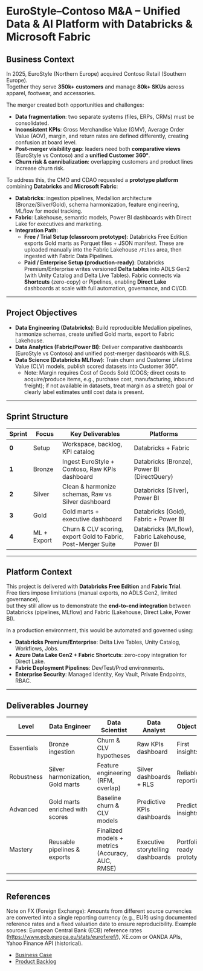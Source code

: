 # EuroStyle–Contoso M&A – Unified Data & AI Platform with Databricks & Microsoft Fabric

## Business Context

In 2025, EuroStyle (Northern Europe) acquired Contoso Retail (Southern Europe).  
Together they serve **350k+ customers** and manage **80k+ SKUs** across apparel, footwear, and accessories.  

The merger created both opportunities and challenges:  
- **Data fragmentation**: two separate systems (files, ERPs, CRMs) must be consolidated.  
- **Inconsistent KPIs**: Gross Merchandise Value (GMV), Average Order Value (AOV), margin, and return rates are defined differently, creating confusion at board level.  
- **Post-merger visibility gap**: leaders need both **comparative views** (EuroStyle vs Contoso) and a **unified Customer 360°**.  
- **Churn risk & cannibalization**: overlapping customers and product lines increase churn risk.  

To address this, the CMO and CDAO requested a **prototype platform** combining **Databricks** and **Microsoft Fabric**:

- **Databricks**: ingestion pipelines, Medallion architecture (Bronze/Silver/Gold), schema harmonization, feature engineering, MLflow for model tracking.  
- **Fabric**: Lakehouse, semantic models, Power BI dashboards with Direct Lake for executives and marketing.  
- **Integration Path**:  
  - **Free / Trial Setup (classroom prototype)**: Databricks Free Edition exports Gold marts as Parquet files + JSON manifest. These are uploaded manually into the Fabric Lakehouse `/Files` area, then ingested with Fabric Data Pipelines.  
  - **Paid / Enterprise Setup (production-ready)**: Databricks Premium/Enterprise writes versioned **Delta tables** into ADLS Gen2 (with Unity Catalog and Delta Live Tables). Fabric connects via **Shortcuts** (zero-copy) or Pipelines, enabling **Direct Lake** dashboards at scale with full automation, governance, and CI/CD.
 

---

## Project Objectives

- **Data Engineering (Databricks)**: Build reproducible Medallion pipelines, harmonize schemas, create unified Gold marts, export to Fabric Lakehouse.  
- **Data Analytics (Fabric/Power BI)**: Deliver comparative dashboards (EuroStyle vs Contoso) and unified post-merger dashboards with RLS.  
- **Data Science (Databricks MLflow)**: Train churn and Customer Lifetime Value (CLV) models, publish scored datasets into Customer 360°.  
  - Note: Margin requires Cost of Goods Sold (COGS; direct costs to acquire/produce items, e.g., purchase cost, manufacturing, inbound freight); if not available in datasets, treat margin as a stretch goal or clearly label estimates until cost data is present.

---

## Sprint Structure

| Sprint | Focus | Key Deliverables | Platforms |
|--------|-------|------------------|-----------|
| **0** | Setup | Workspace, backlog, KPI catalog | Databricks + Fabric |
| **1** | Bronze | Ingest EuroStyle + Contoso, Raw KPIs dashboard | Databricks (Bronze), Power BI (DirectQuery) |
| **2** | Silver | Clean & harmonize schemas, Raw vs Silver dashboard | Databricks (Silver), Power BI |
| **3** | Gold | Gold marts + executive dashboard | Databricks (Gold), Fabric + Power BI |
| **4** | ML + Export | Churn & CLV scoring, export Gold to Fabric, Post-Merger Suite | Databricks (MLflow), Fabric Lakehouse, Power BI |

---

## Platform Context

This project is delivered with **Databricks Free Edition** and **Fabric Trial**.  
Free tiers impose limitations (manual exports, no ADLS Gen2, limited governance),  
but they still allow us to demonstrate the **end-to-end integration** between Databricks (pipelines, MLflow) and Fabric (Lakehouse, Direct Lake, Power BI).  

In a production environment, this would be automated and governed using:  
- **Databricks Premium/Enterprise**: Delta Live Tables, Unity Catalog, Workflows, Jobs.  
- **Azure Data Lake Gen2 + Fabric Shortcuts**: zero-copy integration for Direct Lake.  
- **Fabric Deployment Pipelines**: Dev/Test/Prod environments.  
- **Enterprise Security**: Managed Identity, Key Vault, Private Endpoints, RBAC.  

---

## Deliverables Journey

| Level | Data Engineer | Data Scientist | Data Analyst | Objective |
|-------|---------------|----------------|--------------|-----------|
| Essentials | Bronze ingestion | Churn & CLV hypotheses | Raw KPIs dashboard | First insights |
| Robustness | Silver harmonization, Gold marts | Feature engineering (RFM, overlap) | Silver dashboards + RLS | Reliable reporting |
| Advanced | Gold marts enriched with scores | Baseline churn & CLV models | Predictive KPIs dashboards | Predictive insights |
| Mastery | Reusable pipelines & exports | Finalized models + metrics (Accuracy, AUC, RMSE) | Executive storytelling dashboards | Portfolio-ready prototype |


---

## References
Note on FX (Foreign Exchange): Amounts from different source currencies are converted into a single reporting currency (e.g., EUR) using documented reference rates and a fixed valuation date to ensure reproducibility. Example sources: European Central Bank (ECB) reference rates (https://www.ecb.europa.eu/stats/eurofxref/), XE.com or OANDA APIs, Yahoo Finance API (historical).
- [Business Case](https://github.com/subllings/eurostyle-contonso-ma-unified-data-ai-databricks-fabric/blob/main/statement/1-eurostyle-contonso-ma-business-case.md)  
- [Product Backlog](https://github.com/subllings/eurostyle-contonso-ma-unified-data-ai-databricks-fabric/blob/main/statement/2-eurostyle-contonso-ma-project-backlog.md)  
